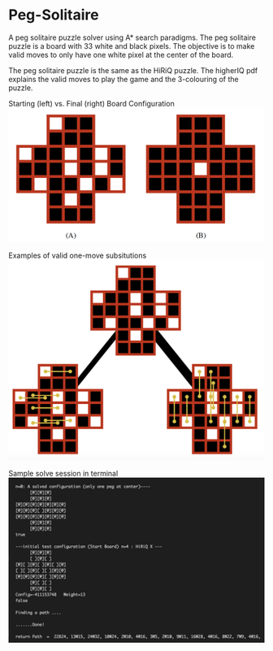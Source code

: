 # Peg-Solitaire
A peg solitaire puzzle solver using A* search paradigms. The peg solitaire puzzle is a board with 33 white and black pixels. The objective is to make valid moves to only have one white pixel at the center of the board.

The peg solitaire puzzle is the same as the HiRiQ puzzle. The higherIQ pdf explains the valid moves to play the game and the 3-colouring of the puzzle.


Starting (left) vs. Final (right) Board Configuration
![](./Sample/SampleSolve.png)

Examples of valid one-move subsitutions
![](./Sample/ValidSubs.png)

Sample solve session in terminal
![](./Sample/Terminal.png)
